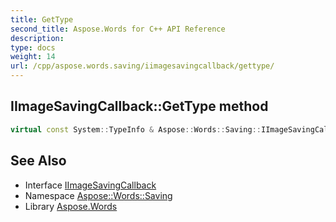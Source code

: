 ```yaml
---
title: GetType
second_title: Aspose.Words for C++ API Reference
description: 
type: docs
weight: 14
url: /cpp/aspose.words.saving/iimagesavingcallback/gettype/
---
```

## IImageSavingCallback::GetType method




```cpp
virtual const System::TypeInfo & Aspose::Words::Saving::IImageSavingCallback::GetType() const override
```

## See Also

* Interface [IImageSavingCallback](../)
* Namespace [Aspose::Words::Saving](../../)
* Library [Aspose.Words](../../../)
